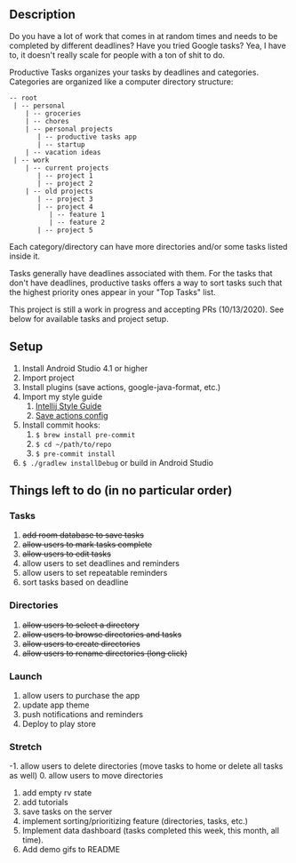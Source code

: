 ## Description
Do you have a lot of work that comes in at random times and needs to be completed
by different deadlines? Have you tried Google tasks? Yea, I have to, it doesn't really
scale for people with a ton of shit to do.

Productive Tasks organizes your tasks by deadlines and categories. Categories are organized like
a computer directory structure:
```
-- root
 | -- personal
    | -- groceries
    | -- chores
    | -- personal projects
       | -- productive tasks app
       | -- startup
    | -- vacation ideas
 | -- work
    | -- current projects
       | -- project 1
       | -- project 2
    | -- old projects
       | -- project 3
       | -- project 4
          | -- feature 1
          | -- feature 2
       | -- project 5
```

Each category/directory can have more directories and/or some tasks listed inside it.

Tasks generally have deadlines associated with them. For the tasks that don't have deadlines,
productive tasks offers a way to sort tasks such that the highest priority ones appear in
your "Top Tasks" list.

This project is still a work in progress and accepting PRs (10/13/2020). See below for available
tasks and project setup.

## Setup
1. Install Android Studio 4.1 or higher
2. Import project
3. Install plugins (save actions, google-java-format, etc.)
4. Import my style guide
    1. [Intellij Style Guide](https://github.com/calderwoodra/intellij-java-style-guides/blob/master/GJF.xml)
    2. [Save actions config](https://github.com/calderwoodra/intellij-java-style-guides/blob/master/Screen%20Shot%202020-10-15%20at%2012.48.55%20AM.png)
5. Install commit hooks:
    1. `$ brew install pre-commit`
    2. `$ cd ~/path/to/repo`
    3. `$ pre-commit install`
6. `$ ./gradlew installDebug` or build in Android Studio

## Things left to do (in no particular order)
### Tasks
1. ~~add room database to save tasks~~
2. ~~allow users to mark tasks complete~~
3. ~~allow users to edit tasks~~
4. allow users to set deadlines and reminders
5. allow users to set repeatable reminders
6. sort tasks based on deadline

### Directories
1. ~~allow users to select a directory~~
2. ~~allow users to browse directories and tasks~~
3. ~~allow users to create directories~~
4. ~~allow users to rename directories (long click)~~

### Launch
1. allow users to purchase the app
2. update app theme
3. push notifications and reminders
4. Deploy to play store

### Stretch
-1. allow users to delete directories (move tasks to home or delete all tasks as well)
0. allow users to move directories
1. add empty rv state
2. add tutorials
3. save tasks on the server
4. implement sorting/prioritizing feature (directories, tasks, etc.)
5. Implement data dashboard (tasks completed this week, this month, all time).
6. Add demo gifs to README
